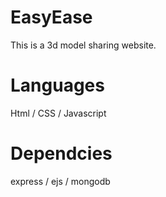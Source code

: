 # EasyEase
This is a 3d model sharing website.
# Languages
Html / 
CSS / 
Javascript
# Dependcies
express / 
ejs / 
mongodb


